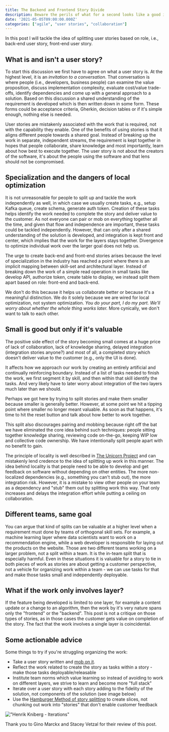 ```yaml
---
title: The Backend and Frontend Story Divide
description: Beware the perils of what for a second looks like a good idea.
date: '2021-05-05T09:00:00.000Z'
categories: ["agile", "user stories", "collaboration"]
---
```


In this post I will tackle the idea of splitting user stories based on role, i.e., back-end user story, front-end user story.

## What is and isn't a user story?

To start this discussion we first have to agree on what a user story is. At the highest level, it is an _invitation to a conversation_. That conversation is where people (i.e., developers, business people) can examine the value proposition, discuss implementation complexity, evaluate cost/value trade-offs, identify dependencies and come up with a general approach to a solution. Based on this discussion a shared understanding of the requirement is developed which is then written down in some form. These forms could be acceptance criteria, Gherkin, decision tables or if it's simple enough, nothing else is needed.

User stories are mistakenly associated with the work that is required, not with the capability they enable. One of the benefits of using stories is that it aligns different people towards a shared goal. Instead of breaking up the work in separate, independent streams, the requirement is kept together in  hopes that people collaborate, share knowledge and most importantly, learn about how best to execute together. The user story is not about the creators of the software, it's about the people using the software and that lens should not be compromised.

## Specialization and the dangers of local optimization

It is not unreasonable for people to split up and tackle the work independently as well, in which case we usually create tasks, e.g., setup Kafka queue, create schema, generate auth token. Creation of these tasks helps identify the work needed to complete the story and deliver value to the customer. As not everyone can pair or mob on everything together all the time, and given that flow and independence are important, these tasks could be tackled independently. However, that can only after a shared understanding of the solution is developed, and integration is kept front and center, which implies that the work for the layers stays together. Divergence to optimize individual work over the larger goal does not help us.

The urge to create back-end and front-end stories arises because the level of specialization in the industry has reached a point where there is an implicit mapping between skill-set and architectural layer. Instead of breaking down the work of a simple read operation in small tasks like develop API, authorize token, create table to display, we instead split them apart based on role: front-end and back-end.

We don't do this because it helps us collaborate better or because it's a meaningful distinction. We do it solely because we are wired for local optimization, not system optimization. _You do your part, I do my part. We'll worry about whether the whole thing works later._ More cynically, we don't want to talk to each other.

## Small is good but only if it's valuable

The positive side effect of the story becoming small comes at a huge price of lack of collaboration, lack of knowledge sharing, delayed integration (integration stories anyone?) and most of all, a completed story which doesn't deliver value to the customer (e.g., only the UI is done).

It affects how we approach our work by creating an entirely artificial and continually reinforcing boundary. Instead of a list of tasks needed to finish the work, we first segment it by skill, and then within that skill identify the tasks. And very likely have to later worry about integration of the two layers much later than we should.

Perhaps we got here by trying to split stories and make them smaller because smaller is generally better. However, at some point we hit a tipping point where smaller no longer meant valuable. As soon as that happens, it's time to hit the reset button and talk about how better to work together.

This split also discourages pairing and mobbing because right off the bat we have eliminated the core idea behind such techniques: people sitting together knowledge sharing, reviewing code on-the-go, keeping WIP low and collective code ownership. We have intentionally split people apart with no benefit to gain.

The principle of locality is well described in [The Unicorn Project](https://www.goodreads.com/book/show/44333183-the-unicorn-project) and can mistakenly lend credence to the idea of splitting up work in this manner. The idea behind locality is that people need to be able to develop and get feedback on software without depending on other entities. The more non-localized dependencies (e.g., something you can't stub out), the more integration risk. However, it is a mistake to view other people on your team as a dependency and "stub" them out by splitting work this way. That only increases and delays the integration effort while putting a ceiling on collaboration.

## Different teams, same goal

You can argue that kind of splits can be valuable at a higher level when a requirement must done by teams of orthogonal skill sets. For example, a machine learning layer where data scientists want to work on a recommendation engine, while a web developer is responsible for laying out the products on the website. Those are two different teams working on a larger problem, not a split within a team. It is the in-team split that is especially harmful. Even in these situations it is valuable for a story to tie in both pieces of work as stories are about getting a customer perspective, not a vehicle for organizing work within a team - we can use tasks for that and make those tasks small and independently deployable.

## What if the work only involves layer?
If the feature being developed is limited to one layer, for example a content update or a change to an algorithm, then the work by it's very nature spans only the "frontend" or the "backend". This post is not a critique on those types of stories, as in those cases the customer gets value on completion of the story. The fact that the work involves a single layer is coincidental.

## Some actionable advice

Some things to try if you're struggling organizing the work:

- Take a user story written and [mob on it](https://medium.com/comparethemarket/i-did-mob-programming-every-day-for-5-months-heres-what-i-learnt-b586fb8b67c).
- Reflect the work related to create the story as tasks within a story - make those tasks deployable/releasable
- Institute team norms which value learning so instead of avoiding to work on different layers, we strive to learn and become more "full stack"
- Iterate over a user story with each story adding to the fidelity of the solution, not components of the solution (see image below)
- Use the [Hamburger Method of story splitting](https://gojko.net/2012/01/23/splitting-user-stories-the-hamburger-method/) to create slices, not chunking out work into "stories" that don't enable customer feedback

!["Henrik Kniberg - Iterations"](/images/kniberg-car-vs-bike-incremental-iterative.png)

Thank you to Gino Marckx and Stacey Vetzal for their review of this post.